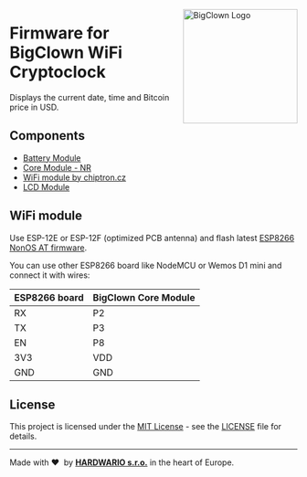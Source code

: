 <a href="https://www.bigclown.com/"><img src="https://bigclown.sirv.com/logo.png" width="200" alt="BigClown Logo" align="right"></a>

# Firmware for BigClown WiFi Cryptoclock

Displays the current date, time and Bitcoin price in USD.

## Components

* [Battery Module](https://shop.bigclown.com/battery-module/)
* [Core Module - NR](https://shop.bigclown.com/core-module-nr/)
* [WiFi module by chiptron.cz](https://chiptron.cz/articles.php?article_id=182)
* [LCD Module](https://shop.bigclown.com/lcd-module-bg/)

## WiFi module

Use ESP-12E or ESP-12F (optimized PCB antenna) and flash latest [ESP8266 NonOS AT firmware](https://www.espressif.com/en/support/download/at).

You can use other ESP8266 board like NodeMCU or Wemos D1 mini and connect it with wires:

| ESP8266 board | BigClown Core Module |
| --- | --- |
| RX | P2 |
| TX | P3 |
| EN | P8 |
| 3V3 | VDD |
| GND | GND |

## License

This project is licensed under the [MIT License](https://opensource.org/licenses/MIT/) - see the [LICENSE](LICENSE) file for details.

---

Made with &#x2764;&nbsp; by [**HARDWARIO s.r.o.**](https://www.hardwario.com/) in the heart of Europe.

